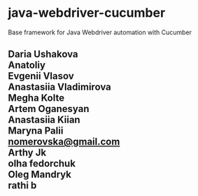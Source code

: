 # java-webdriver-cucumber

Base framework for Java Webdriver automation with Cucumber

Daria Ushakova \
Anatoliy \
Evgenii Vlasov \
Anastasiia Vladimirova \
Megha Kolte \
Artem Oganesyan \
Anastasiia Kiian \
Maryna Palii \
nomerovska@gmail.com \
Arthy Jk \
olha fedorchuk \
Oleg Mandryk \
rathi b
---------
